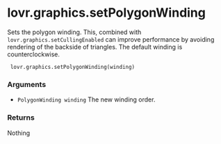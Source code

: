 <!--
category: reference
-->

lovr.graphics.setPolygonWinding
===

Sets the polygon winding.  This, combined with `lovr.graphics.setCullingEnabled` can improve
performance by avoiding rendering of the backside of triangles.  The default winding is
counterclockwise.

     lovr.graphics.setPolygonWinding(winding)

### Arguments

- `PolygonWinding winding` The new winding order.

### Returns

Nothing
